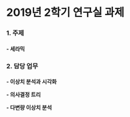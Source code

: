 <h1>2019년 2학기 연구실 과제</h1>

<h3>
<p>1. 주제</p>
</h3>
<h4><p>- 세라믹</p></h4>
  
<h3>  
<p>2. 담당 업무</p>
</h3>
<h4>
  <p>- 이상치 분석과 시각화</p>
  <p>- 의사결정 트리</p>
  <p>- 다변량 이상치 분석</p>
</h4>
